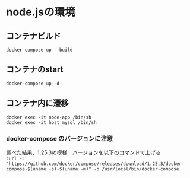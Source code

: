 # node.jsの環境

## コンテナビルド
`docker-compose up --build`

## コンテナのstart
`docker-compose up -d`

## コンテナ内に遷移
`docker exec -it node-app /bin/sh`  
`docker exec -it host_mysql /bin/sh`

### docker-compose のバージョンに注意
調べた結果、1.25.3の模様　バージョンを以下のコマンドで上げる  
`curl -L "https://github.com/docker/compose/releases/download/1.25.3/docker-compose-$(uname -s)-$(uname -m)" -o /usr/local/bin/docker-compose`